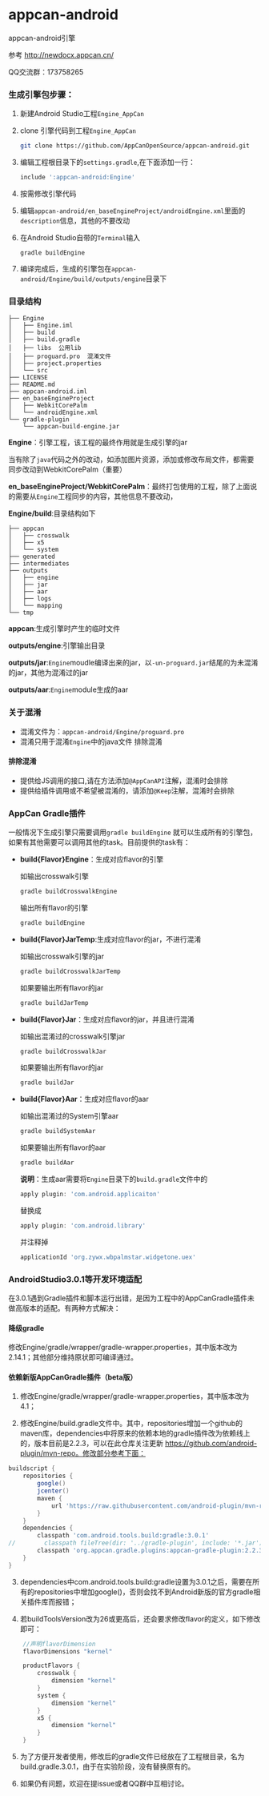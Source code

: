 
appcan-android
==============

appcan-android引擎

参考 http://newdocx.appcan.cn/

QQ交流群：173758265



### 生成引擎包步骤：

1. 新建Android Studio工程`Engine_AppCan`

2. clone 引擎代码到工程`Engine_AppCan`

   ```sh
   git clone https://github.com/AppCanOpenSource/appcan-android.git
   ```

3. 编辑工程根目录下的`settings.gradle`,在下面添加一行：
   ```groovy
   include ':appcan-android:Engine'
   ```

4. 按需修改引擎代码

5. 编辑`appcan-android/en_baseEngineProject/androidEngine.xml`里面的`description`信息，其他的不要改动

6. 在Android Studio自带的`Terminal`输入

   ```shell
   gradle buildEngine
   ```

7. 编译完成后，生成的引擎包在`appcan-android/Engine/build/outputs/engine`目录下



### 目录结构

```
├── Engine 
│   ├── Engine.iml
│   ├── build
│   ├── build.gradle
│   ├── libs  公用lib
│   ├── proguard.pro  混淆文件
│   ├── project.properties
│   └── src
├── LICENSE
├── README.md
├── appcan-android.iml
├── en_baseEngineProject
│   ├── WebkitCorePalm 
│   └── androidEngine.xml
└── gradle-plugin
    └── appcan-build-engine.jar
```

**Engine**：引擎工程，该工程的最终作用就是生成引擎的jar

当有除了`java`代码之外的改动，如添加图片资源，添加或修改布局文件，都需要同步改动到WebkitCorePalm（重要）

**en_baseEngineProject/WebkitCorePalm**：最终打包使用的工程，除了上面说的需要从`Engine`工程同步的内容，其他信息不要改动，

**Engine/build**:目录结构如下

```
├── appcan
│   ├── crosswalk
│   ├── x5
│   └── system
├── generated
├── intermediates
├── outputs
│   ├── engine
│   ├── jar
│   ├── aar 
│   ├── logs
│   └── mapping
└── tmp
```

**appcan**:生成引擎时产生的临时文件

**outputs/engine**:引擎输出目录

**outputs/jar**:`Engine`moudle编译出来的jar，以`-un-proguard.jar`结尾的为未混淆的jar，其他为混淆过的jar

**outputs/aar**:`Engine`module生成的aar

### 关于混淆

- 混淆文件为：`appcan-android/Engine/proguard.pro`
- 混淆只用于混淆`Engine`中的java文件 排除混淆

#### 排除混淆

- 提供给JS调用的接口,请在方法添加`@AppCanAPI`注解，混淆时会排除
- 提供给插件调用或不希望被混淆的，请添加`@Keep`注解，混淆时会排除



### AppCan Gradle插件

一般情况下生成引擎只需要调用`gradle buildEngine` 就可以生成所有的引擎包，如果有其他需要可以调用其他的task。目前提供的task有：

- **build{Flavor}Engine**：生成对应flavor的引擎

  如输出crosswalk引擎

  ```sh
  gradle buildCrosswalkEngine
  ```

  输出所有flavor的引擎

  ```sh
  gradle buildEngine
  ```

- **build{Flavor}JarTemp**:生成对应flavor的jar，不进行混淆

  如输出crosswalk引擎的jar

  ```sh
  gradle buildCrosswalkJarTemp
  ```

  如果要输出所有flavor的jar

  ```sh
  gradle buildJarTemp
  ```

- **build{Flavor}Jar**：生成对应flavor的jar，并且进行混淆

  如输出混淆过的crosswalk引擎jar

  ```sh
  gradle buildCrosswalkJar
  ```

  如果要输出所有flavor的jar

  ```sh
  gradle buildJar 
  ```

- **build{Flavor}Aar**：生成对应flavor的aar

  如输出混淆过的System引擎aar

  ```sh
  gradle buildSystemAar
  ```

  如果要输出所有flavor的aar

  ```sh
  gradle buildAar 
  ```
  **说明**：生成aar需要将`Engine`目录下的`build.gradle`文件中的

  ```groovy
  apply plugin: 'com.android.applicaiton'
  ```

  替换成

  ```groovy
  apply plugin: 'com.android.library'
  ```

  并注释掉

  ```groovy
  applicationId 'org.zywx.wbpalmstar.widgetone.uex'
  ```

### AndroidStudio3.0.1等开发环境适配
  ​
在3.0.1遇到Gradle插件和脚本运行出错，是因为工程中的AppCanGradle插件未做高版本的适配。有两种方式解决：

#### 降级gradle

修改Engine/gradle/wrapper/gradle-wrapper.properties，其中版本改为2.14.1；其他部分维持原状即可编译通过。

#### 依赖新版AppCanGradle插件（beta版）

1. 修改Engine/gradle/wrapper/gradle-wrapper.properties，其中版本改为4.1；

2. 修改Engine/build.gradle文件中。其中，repositories增加一个github的maven库，dependencies中将原来的依赖本地的gradle插件改为依赖线上的，版本目前是2.2.3，可以在此仓库关注更新 https://github.com/android-plugin/mvn-repo。修改部分参考下面：

```groovy
buildscript {
    repositories {
        google()
        jcenter()
        maven {
            url 'https://raw.githubusercontent.com/android-plugin/mvn-repo/master/'
        }
    }
    dependencies {
        classpath 'com.android.tools.build:gradle:3.0.1'
//        classpath fileTree(dir: '../gradle-plugin', include: '*.jar')
        classpath 'org.appcan.gradle.plugins:appcan-gradle-plugin:2.2.3'
    }
}
```

3. dependencies中com.android.tools.build:gradle设置为3.0.1之后，需要在所有的repositories中增加google()，否则会找不到Android新版的官方gradle相关插件库而报错；

4. 若buildToolsVersion改为26或更高后，还会要求修改flavor的定义，如下修改即可：

```groovy
    //声明flavorDimension
    flavorDimensions "kernel"

    productFlavors {
        crosswalk {
            dimension "kernel"
        }
        system {
            dimension "kernel"
        }
        x5 {
            dimension "kernel"
        }
    }
```

5. 为了方便开发者使用，修改后的gradle文件已经放在了工程根目录，名为build.gradle.3.0.1，由于在实验阶段，没有替换原有的。

6. 如果仍有问题，欢迎在提issue或者QQ群中互相讨论。
